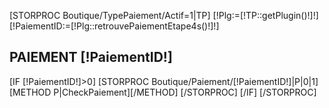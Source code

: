[STORPROC Boutique/TypePaiement/Actif=1|TP]
	[!Plg:=[!TP::getPlugin()!]!]
	[!PaiementID:=[!Plg::retrouvePaiementEtape4s()!]!]
	<h2>PAIEMENT [!PaiementID!]</h2>
	[IF [!PaiementID!]>0]
		[STORPROC Boutique/Paiement/[!PaiementID!]|P|0|1]
			[METHOD P|CheckPaiement][/METHOD]
		[/STORPROC]
	[/IF]
[/STORPROC]